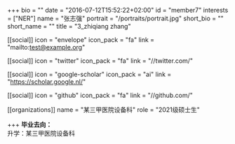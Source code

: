 
+++
bio = ""
date = "2016-07-12T15:52:22+02:00"
id = "member7"
interests = ["NER"]
name = "张志强"
portrait = "/portraits/portrait.jpg"
short_bio = ""
short_name = ""
title = "3_zhiqiang zhang"

[[social]]
    icon = "envelope"
    icon_pack = "fa"
    link = "mailto:test@example.org"

[[social]]
    icon = "twitter"
    icon_pack = "fa"
    link = "//twitter.com/"

[[social]]
    icon = "google-scholar"
    icon_pack = "ai"
    link = "https://scholar.google.nl/"

[[social]]
    icon = "github"
    icon_pack = "fa"
    link = "//github.com/"

[[organizations]]
    name = "某三甲医院设备科"
    role = "2021级硕士生"

+++
**毕业去向：**  
升学：某三甲医院设备科  